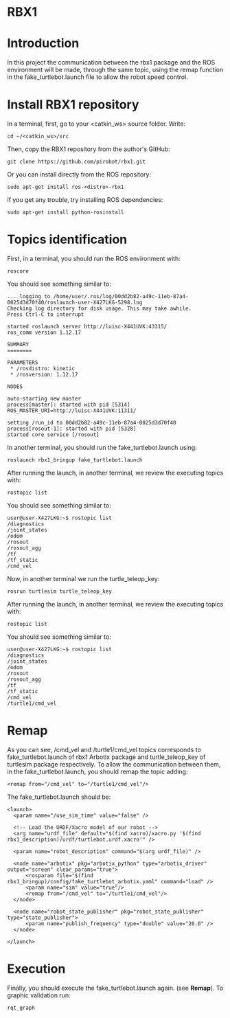 # RBX1

# Introduction
In this project the communication between the rbx1 package and the ROS environment will be made, through the same topic, using the remap function in the fake_turtlebot.launch  file to allow the robot speed control.

# Install RBX1 repository
In a terminal, first, go to your <catkin_ws> source folder. Write:
```
cd ~/<catkin_ws>/src
```
Then, copy the RBX1 repository from the author's GitHub:
```
git clone https://github.com/pirobot/rbx1.git
```
Or you can install directly from the ROS repository:
```
sudo apt-get install ros-<distro>-rbx1
```
if you get any trouble, try installing ROS dependencies:
```
sudo apt-get install python-rosinstall
```
# Topics identification
First, in a terminal, you should run the ROS environment with:
```
roscore
```
You should see something similar to:
```
... logging to /home/user/.ros/log/00dd2b82-a49c-11eb-87a4-0025d3d70f40/roslaunch-user-X427LKG-5298.log
Checking log directory for disk usage. This may take awhile.
Press Ctrl-C to interrupt

started roslaunch server http://luisc-X441UVK:43315/
ros_comm version 1.12.17

SUMMARY
========

PARAMETERS
 * /rosdistro: kinetic
 * /rosversion: 1.12.17

NODES

auto-starting new master
process[master]: started with pid [5314]
ROS_MASTER_URI=http://luisc-X441UVK:11311/

setting /run_id to 00dd2b82-a49c-11eb-87a4-0025d3d70f40
process[rosout-1]: started with pid [5328]
started core service [/rosout]
```
In another terminal, you should run the fake_turtlebot.launch using:
```
roslaunch rbx1_bringup fake_turtlebot.launch
```
After running the launch, in another terminal, we review the executing topics with:
```
rostopic list
```
You should see something similar to:
```
user@user-X427LKG:~$ rostopic list
/diagnostics
/joint_states
/odom
/rosout
/rosout_agg
/tf
/tf_static
/cmd_vel
```
Now, in another terminal we run the turtle_teleop_key:
```
rosrun turtlesim turtle_teleop_key
```
After running the launch, in another terminal, we review the executing topics with:
```
rostopic list
```
You should see something similar to:
```
user@user-X427LKG:~$ rostopic list
/diagnostics
/joint_states
/odom
/rosout
/rosout_agg
/tf
/tf_static
/cmd_vel
/turtle1/cmd_vel
```
# Remap
As you can see, /cmd_vel and /turtle1/cmd_vel topics corresponds to fake_turtlebot.launch of rbx1 Arbotix package and turtle_teleop_key of turtlesim package respectively. To allow the communication between them, in the fake_turtlebot.launch, you should remap the topic adding:
```
<remap from="/cmd_vel" to="/turtle1/cmd_vel"/>
```
The fake_turtlebot.launch should be:
```
<launch>
  <param name="/use_sim_time" value="false" />

  <!-- Load the URDF/Xacro model of our robot -->
  <arg name="urdf_file" default="$(find xacro)/xacro.py '$(find rbx1_description)/urdf/turtlebot.urdf.xacro'" />
   
  <param name="robot_description" command="$(arg urdf_file)" />
    
  <node name="arbotix" pkg="arbotix_python" type="arbotix_driver" output="screen" clear_params="true">
      <rosparam file="$(find rbx1_bringup)/config/fake_turtlebot_arbotix.yaml" command="load" />
      <param name="sim" value="true"/>
      <remap from="/cmd_vel" to="/turtle1/cmd_vel"/>
  </node>

  <node name="robot_state_publisher" pkg="robot_state_publisher" type="state_publisher">
      <param name="publish_frequency" type="double" value="20.0" />
  </node>

</launch>
```
# Execution
Finally, you should execute the fake_turtlebot.launch again. (see **Remap**). To graphic validation run:
```
rqt_graph
```
